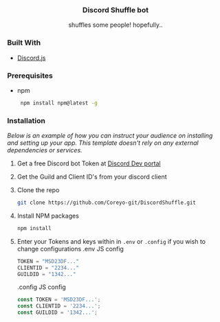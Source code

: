<!-- [![Contributors][contributors-shield]][contributors-url]
[![Forks][forks-shield]][forks-url]
[![Stargazers][stars-shield]][stars-url]
[![Issues][issues-shield]][issues-url] -->

<!-- PROJECT LOGO -->
<br />
<div align="center">
  <h3 align="center">Discord Shuffle bot</h3>

  <p align="center">
    shuffles some people! hopefully..
  </p>
</div>

### Built With

- [Discord.js](https://discord.js.org/#/)

### Prerequisites

- npm

  ```sh
   npm install npm@latest -g
  ```

### Installation

_Below is an example of how you can instruct your audience on installing and setting up your app. This template doesn't rely on any external dependencies or services._

1. Get a free Discord bot Token at [Discord Dev portal](https://discord.com/developers/docs/getting-started)
2. Get the Guild and Client ID's from your discord client
3. Clone the repo

    ```sh
    git clone https://github.com/Coreyo-git/DiscordShuffle.git
    ```

4. Install NPM packages

    ```sh
    npm install
    ```

5. Enter your Tokens and keys within in `.env` or `.config` if you wish to change configurations
    .env JS config

    ```js
    TOKEN = "MSD23DF..."
    CLIENTID = "2234..."
    GUILDID = "1342..."
    ```

    .config JS config

    ```js
    const TOKEN = 'MSD23DF...';
    const CLIENTID = '2234...';
    const GUILDID = '1342...';
	```